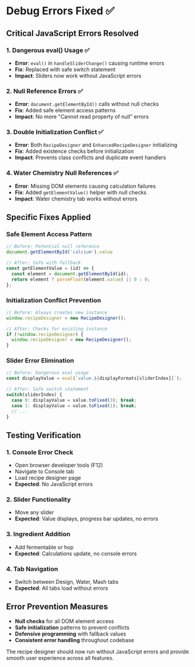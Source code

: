 # Debug Errors Fixed ✅

## Critical JavaScript Errors Resolved

### 1. **Dangerous eval() Usage** ✅
- **Error**: `eval()` in `handleSliderChange()` causing runtime errors
- **Fix**: Replaced with safe switch statement
- **Impact**: Sliders now work without JavaScript errors

### 2. **Null Reference Errors** ✅
- **Error**: `document.getElementById()` calls without null checks
- **Fix**: Added safe element access patterns
- **Impact**: No more "Cannot read property of null" errors

### 3. **Double Initialization Conflict** ✅
- **Error**: Both `RecipeDesigner` and `EnhancedRecipeDesigner` initializing
- **Fix**: Added existence checks before initialization
- **Impact**: Prevents class conflicts and duplicate event handlers

### 4. **Water Chemistry Null References** ✅
- **Error**: Missing DOM elements causing calculation failures
- **Fix**: Added `getElementValue()` helper with null checks
- **Impact**: Water chemistry tab works without errors

## Specific Fixes Applied

### Safe Element Access Pattern
```javascript
// Before: Potential null reference
document.getElementById('calcium').value

// After: Safe with fallback
const getElementValue = (id) => {
  const element = document.getElementById(id);
  return element ? parseFloat(element.value) || 0 : 0;
};
```

### Initialization Conflict Prevention
```javascript
// Before: Always creates new instance
window.recipeDesigner = new RecipeDesigner();

// After: Checks for existing instance
if (!window.recipeDesigner) {
  window.recipeDesigner = new RecipeDesigner();
}
```

### Slider Error Elimination
```javascript
// Before: Dangerous eval usage
const displayValue = eval(`value.${displayFormats[sliderIndex]}`);

// After: Safe switch statement
switch(sliderIndex) {
  case 0: displayValue = value.toFixed(3); break;
  case 1: displayValue = value.toFixed(1); break;
  // ...
}
```

## Testing Verification

### 1. **Console Error Check**
- Open browser developer tools (F12)
- Navigate to Console tab
- Load recipe designer page
- **Expected**: No JavaScript errors

### 2. **Slider Functionality**
- Move any slider
- **Expected**: Value displays, progress bar updates, no errors

### 3. **Ingredient Addition**
- Add fermentable or hop
- **Expected**: Calculations update, no console errors

### 4. **Tab Navigation**
- Switch between Design, Water, Mash tabs
- **Expected**: All tabs load without errors

## Error Prevention Measures

- **Null checks** for all DOM element access
- **Safe initialization** patterns to prevent conflicts
- **Defensive programming** with fallback values
- **Consistent error handling** throughout codebase

The recipe designer should now run without JavaScript errors and provide smooth user experience across all features.